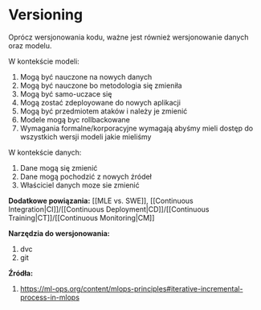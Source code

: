 # Versioning

Oprócz wersjonowania kodu, ważne jest również wersjonowanie danych oraz modelu. 

W kontekście modeli:
1. Mogą być nauczone na nowych danych
2. Mogą być nauczone bo metodologia się zmieniła
3. Mogą być samo-uczace się
4. Mogą zostać zdeployowane do nowych aplikacji
5. Mogą być przedmiotem ataków i należy je zmienić
6. Modele mogą byc rollbackowane
7. Wymagania formalne/korporacyjne wymagają abyśmy mieli dostęp do wszystkich wersji modeli jakie mieliśmy

W kontekście danych:
1. Dane mogą się zmienić
2. Dane mogą pochodzić z nowych źródeł
3. Właściciel danych moze sie zmienić

**Dodatkowe powiązania:**
[[MLE vs. SWE]], [[Continuous Integration|CI]]/[[Continuous Deployment|CD]]/[[Continuous Training|CT]]/[[Continuous Monitoring|CM]]

**Narzędzia do wersjonowania:**
1. dvc
2. git

**Źródła:**
1. https://ml-ops.org/content/mlops-principles#iterative-incremental-process-in-mlops